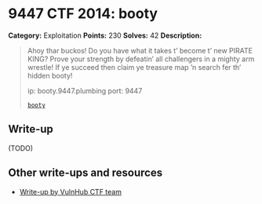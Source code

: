 # 9447 CTF 2014: booty

**Category:** Exploitation
**Points:** 230
**Solves:** 42
**Description:**

> Ahoy thar buckos! Do you have what it takes t’ become t’ new PIRATE KING? Prove your strength by defeatin’ all challengers in a mighty arm wrestle! If ye succeed then claim ye treasure map ’n search fer th’ hidden booty!
>
> ip: booty.9447.plumbing
> port: 9447
>
> [`booty`](booty)

## Write-up

(TODO)

## Other write-ups and resources

* [Write-up by VulnHub CTF team](https://ctf-team.vulnhub.com/9447-ctf-2014-booty/)
